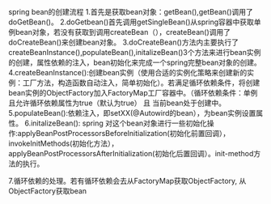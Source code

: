spring bean的创建流程
1.首先是获取bean对象：getBean(),getBean()调用了doGetBean()。
2.doGetbean()首先调用getSingleBean()从spring容器中获取单例bean对象，若没有获取到调用createBean（），createBean()调用了doCreateBean()来创建bean对象。
3.doCreateBean()方法内主要执行了createBeanInstance(),populateBean(),initalizeBean()3个方法来进行bean实例的创建，属性依赖的注入，bean初始化来完成一个spring完整bean对象的创建。
4.createBeanInstance():创建bean实例（使用合适的实例化策略来创建新的实例：工厂方法，构造函数自动注入，简单初始化）。若满足循环依赖条件，将创建bean实例的ObjectFactory加入FactoryMap工厂容器中。（循环依赖条件：单例且允许循环依赖属性为true（默认为true） 且 当前bean处于创建中。
5.populateBean():依赖注入，即setXX(@Autowird的bean），为bean实例设置属性。
6.initalizeBean(): spring 对这个bean对象进行一些初始化操作:applyBeanPostProcessorsBeforeInitialization(初始化前置回调），invokeInitMethods(初始化方法），applyBeanPostProcessorsAfterInitialization(初始化后置回调）。init-method方法的执行。

7.循环依赖的处理。若有循环依赖会去从FactoryMap获取ObjectFactory, 从ObjectFactory获取bean
